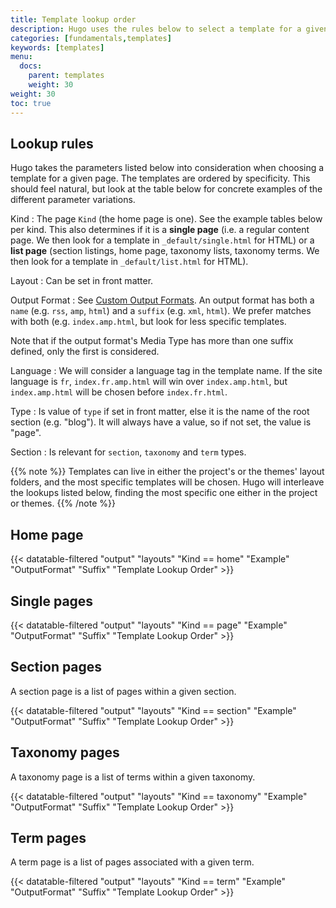 ```yaml
---
title: Template lookup order
description: Hugo uses the rules below to select a template for a given page, starting from the most specific.
categories: [fundamentals,templates]
keywords: [templates]
menu:
  docs:
    parent: templates
    weight: 30
weight: 30
toc: true
---
```


## Lookup rules

Hugo takes the parameters listed below into consideration when choosing a template for a given page. The templates are ordered by specificity. This should feel natural, but look at the table below for concrete examples of the different parameter variations.

Kind
: The page `Kind` (the home page is one). See the example tables below per kind. This also determines if it is a **single page** (i.e. a regular content page. We then look for a template in `_default/single.html` for HTML) or a **list page** (section listings, home page, taxonomy lists, taxonomy terms. We then look for a template in `_default/list.html` for HTML).

Layout
: Can be set in front matter.

Output Format
: See [Custom Output Formats](/templates/output-formats). An output format has both a `name` (e.g. `rss`, `amp`, `html`) and a `suffix` (e.g. `xml`, `html`). We prefer matches with both (e.g. `index.amp.html`, but look for less specific templates.

Note that if the output format's Media Type has more than one suffix defined, only the first is considered.

Language
: We will consider a language tag in the template name. If the site language is `fr`, `index.fr.amp.html` will win over `index.amp.html`, but `index.amp.html` will be chosen before `index.fr.html`.

Type
: Is value of `type` if set in front matter, else it is the name of the root section (e.g. "blog"). It will always have a value, so if not set, the value is "page".

Section
: Is relevant for `section`, `taxonomy` and `term` types.

{{% note %}}
Templates can live in either the project's or the themes' layout folders, and the most specific templates will be chosen. Hugo will interleave the lookups listed below, finding the most specific one either in the project or themes.
{{% /note %}}

## Home page

{{< datatable-filtered "output" "layouts" "Kind == home" "Example" "OutputFormat" "Suffix" "Template Lookup Order" >}}

## Single pages

{{< datatable-filtered "output" "layouts" "Kind == page" "Example" "OutputFormat" "Suffix" "Template Lookup Order" >}}

## Section pages

A section page is a list of pages within a given section.

{{< datatable-filtered "output" "layouts" "Kind == section" "Example" "OutputFormat" "Suffix" "Template Lookup Order" >}}

## Taxonomy pages

A taxonomy page is a list of terms within a given taxonomy.

{{< datatable-filtered "output" "layouts" "Kind == taxonomy" "Example" "OutputFormat" "Suffix" "Template Lookup Order" >}}

## Term pages

A term page is a list of pages associated with a given term.

{{< datatable-filtered "output" "layouts" "Kind == term" "Example" "OutputFormat" "Suffix" "Template Lookup Order" >}}
